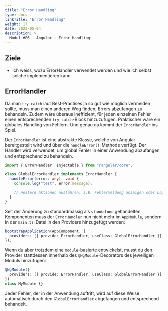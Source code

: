 ```yaml
---
title: "Error Handling"
type: docs
linkTitle: "Error Handling"
weight: 17
date: 2023-05-04
description: >
  Modul #F6 - Angular - Error Handling
---
```


## Ziele

- Ich weiss, wozu ErrorHandler verwendet werden und wie ich selbst solche implementieren kann.

## ErrorHandler

Da man `try-catch` laut Best-Practises ja so gut wie möglich vermeiden sollte, muss man einen anderen Weg finden, Errors abzufangen zu behandeln. Zudem wäre überaus ineffizient, für jeden einzelnen Fehler einen entsprechenden `try-catch`-Block hinzuzufügen.
Praktischer wäre ein globales Handling von Fehlern. Und genau da kommt der `ErrorHandler` ins Spiel.

Der `ErrorHandler` ist eine abstrakte Klasse, welche von Angular bereitgestellt wird und über die `handleError()`-Methode verfügt. Der Handler wird verwendet, um global Fehler in einer Anwendung abzufangen und entsprechend zu behandeln.

```typescript
import { ErrorHandler, Injectable } from "@angular/core";

class GlobalErrorHandler implements ErrorHandler {
  handleError(error: any): void {
    console.log("test", error.message);

    // Weitere Aktionen ausführen, z.B. Fehlermeldung anzeigen oder Logging durchführen
  }
}
```

Seit der Änderung zu standardmässig als `standalone` gehandelten Komponenten muss der `ErrorHandler` nun nicht mehr im `AppModule`, sondern in der `main.ts`-Datei in den Providers hinzugefügt werden:

```typescript
bootstrapApplication(AppComponent, {
  providers: [{ provide: ErrorHandler, useClass: GlobalErrorHandler }],
});
```

Wenn du aber trotzdem eine `module`-basierte entwickelst, musst du den Provider stattdessen innerhalb des `@NgModule`-Decorators des jeweiligen Moduls hinzufügen:

```typescript
@NgModule({
  providers: [{ provide: ErrorHandler, useClass: GlobalErrorHandler }],
})
class MyModule {}
```

Jeder Fehler, der in der Anwendung auftritt, wird auf diese Weise automatisch durch den `GlobalErrorHandler` abgefangen und entsprechend behandelt.
